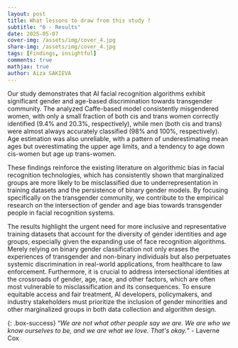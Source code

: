 ```yaml
---
layout: post
title: What lessons to draw from this study ?
subtitle: "6 - Results"
date: 2025-05-07
cover-img: /assets/img/cover_4.jpg
share-img: /assets/img/cover_4.jpg
tags: [Findings, insightful]
comments: true
mathjax: true
author: Aiza SAKIEVA
---
```


Our study demonstrates that AI facial recognition algorithms exhibit significant gender and age-based discrimination towards transgender community. The analyzed Caffe-based model consistently misgendered women, with only a small fraction of both cis and trans women correctly identified (9.4% and 20.3%, respectively), while men (both cis and trans) were almost always accurately classified (98% and 100%, respectively). Age estimation was also unreliable, with a pattern of underestimating mean ages but overestimating the upper age limits, and a tendency to age down cis-women but age up trans-women.

These findings reinforce the existing literature on algorithmic bias in facial recognition technologies, which has consistently shown that marginalized groups are more likely to be misclassified due to underrepresentation in training datasets and the persistence of binary gender models. By focusing specifically on the transgender community, we contribute to the empirical research on the intersection of gender and age bias towards transgender people in facial recognition systems. 

The results highlight the urgent need for more inclusive and representative training datasets that account for the diversity of gender identities and age groups, especially given the expanding use of face recognition algorithms. Merely relying on binary gender classification not only erases the experiences of transgender and non-binary individuals but also perpetuates systemic discrimination in real-world applications, from healthcare to law enforcement. Furthermore, it is crucial to address intersectional identities at the crossroads of gender, age, race, and other factors, which are often most vulnerable to misclassification and its consequences. To ensure equitable access and fair treatment, AI developers, policymakers, and industry stakeholders must prioritize the inclusion of gender minorities and other marginalized groups in both data collection and algorithm design.

{: .box-success}
“_We are not what other people say we are. We are who we know ourselves to be, and we are what we love. That's okay._” - Laverne Cox
